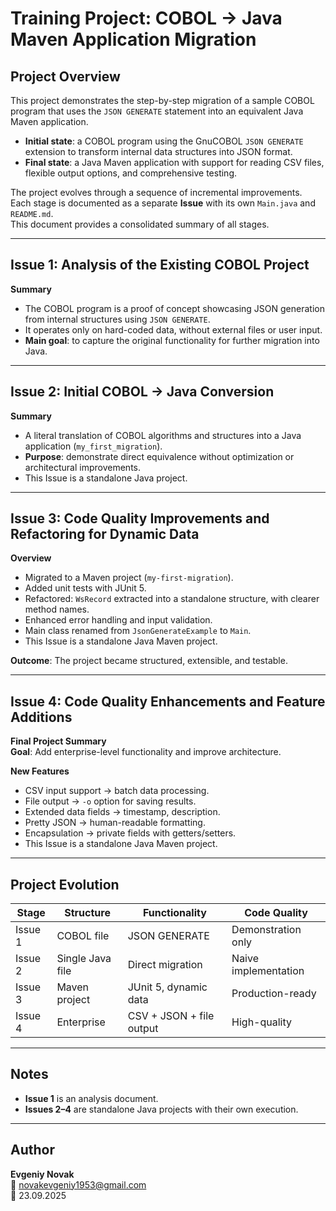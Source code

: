 # Training Project: COBOL → Java Maven Application Migration

## Project Overview
This project demonstrates the step-by-step migration of a sample COBOL program that uses the `JSON GENERATE` statement into an equivalent Java Maven application.  

- **Initial state**: a COBOL program using the GnuCOBOL `JSON GENERATE` extension to transform internal data structures into JSON format.  
- **Final state**: a Java Maven application with support for reading CSV files, flexible output options, and comprehensive testing.  

The project evolves through a sequence of incremental improvements.  
Each stage is documented as a separate **Issue** with its own `Main.java` and `README.md`.  
This document provides a consolidated summary of all stages.

---

## Issue 1: Analysis of the Existing COBOL Project
**Summary**  
- The COBOL program is a proof of concept showcasing JSON generation from internal structures using `JSON GENERATE`.  
- It operates only on hard-coded data, without external files or user input.  
- **Main goal**: to capture the original functionality for further migration into Java.

---

## Issue 2: Initial COBOL → Java Conversion
**Summary**  
- A literal translation of COBOL algorithms and structures into a Java application (`my_first_migration`).  
- **Purpose**: demonstrate direct equivalence without optimization or architectural improvements.  
- This Issue is a standalone Java project.

---

## Issue 3: Code Quality Improvements and Refactoring for Dynamic Data
**Overview**  
- Migrated to a Maven project (`my-first-migration`).  
- Added unit tests with JUnit 5.  
- Refactored: `WsRecord` extracted into a standalone structure, with clearer method names.  
- Enhanced error handling and input validation.  
- Main class renamed from `JsonGenerateExample` to `Main`.  
- This Issue is a standalone Java Maven project.  

**Outcome**: The project became structured, extensible, and testable.

---

## Issue 4: Code Quality Enhancements and Feature Additions
**Final Project Summary**  
**Goal**: Add enterprise-level functionality and improve architecture.  

**New Features**  
- CSV input support → batch data processing.  
- File output → `-o` option for saving results.  
- Extended data fields → timestamp, description.  
- Pretty JSON → human-readable formatting.  
- Encapsulation → private fields with getters/setters.  
- This Issue is a standalone Java Maven project.  

---

## Project Evolution

| Stage   | Structure         | Functionality            | Code Quality        |
|---------|------------------|--------------------------|---------------------|
| Issue 1 | COBOL file       | JSON GENERATE            | Demonstration only  |
| Issue 2 | Single Java file | Direct migration         | Naive implementation |
| Issue 3 | Maven project    | JUnit 5, dynamic data    | Production-ready    |
| Issue 4 | Enterprise       | CSV + JSON + file output | High-quality        |

---

## Notes
- **Issue 1** is an analysis document.  
- **Issues 2–4** are standalone Java projects with their own execution.  

---

## Author
**Evgeniy Novak**  
📧 novakevgeniy1953@gmail.com  
📅 23.09.2025
